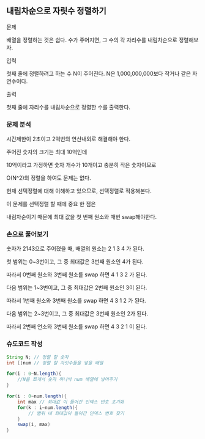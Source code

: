 ## 내림차순으로 자릿수 정렬하기

문제

배열을 정렬하는 것은 쉽다. 수가 주어지면, 그 수의 각 자리수를 내림차순으로 정렬해보자.

입력

첫째 줄에 정렬하려고 하는 수 N이 주어진다. N은 1,000,000,000보다 작거나 같은 자연수이다.

출력

첫째 줄에 자리수를 내림차순으로 정렬한 수를 출력한다.


### 문제 분석

시간제한이 2초이고 2억번의 연산내외로 해결해야 한다.

주어진 숫자의 크기는 최대 10억인데

10억이라고 가정하면 숫자 개수가 10개이고 충분히 작은 숫자이므로 

O(N^2)의 정렬을 하여도 문제는 없다.

현재 선택정렬에 대해 이해하고 있으므로, 선택정렬로 적용해본다.

이 문제를 선택정렬 할 때에 중요 한 점은

내림차순이기 때문에 최대 값을 첫 번째 원소와 매번 swap해야한다.

### 손으로 풀어보기

숫자가 2143으로 주어졌을 때, 배열의 원소는 2 1 3 4 가 된다.

첫 범위는 0~3번이고, 그 중 최대값은 3번째 원소인 4가 된다.

따라서 0번째 원소와 3번째 원소를 swap 하면 4 1 3 2 가 된다.

다음 범위는 1~3번이고, 그 중 최대값은 2번째 원소인 3이 된다.

따라서 1번째 원소와 3번째 원소를 swap 하면 4 3 1 2 가 된다.

다음 범위는 2~3번이고, 그 중 최대값은 3번째 원소인 2가 된다.

따라서 2번째 언소와 3번째 원소를 swap 하면 4 3 2 1 이 된다.

### 슈도코드 작성

```java
String N; // 정렬 할 숫자 
int []num // 정렬 할 자릿수들을 넣을 배열

for(i : 0~N.length){
    //N을 쪼개서 숫자 하나씩 num 배열에 넣어주기
}

for(i : 0~num.length){
    int max // 최대값 이 들어간 인덱스 번호 초기화
    for(k : i~num.length){
        // 범위 내 최대값이 들어간 인덱스 번호 찾기
    }
    swap(i, max)
}
```

